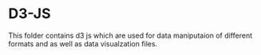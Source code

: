 # D3-JS
This folder contains d3 js which are used for data maniputaion of different formats and as well as data visualzation files. 
